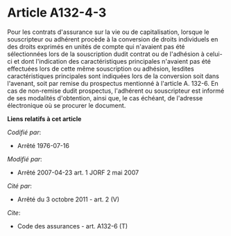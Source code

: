 # Article A132-4-3

Pour les contrats d'assurance sur la vie ou de capitalisation, lorsque le souscripteur ou adhérent procède à la conversion de
droits individuels en des droits exprimés en unités de compte qui n'avaient pas été sélectionnées lors de la souscription
dudit contrat ou de l'adhésion à celui-ci et dont l'indication des caractéristiques principales n'avaient pas été effectuées
lors de cette même souscription ou adhésion, lesdites caractéristiques principales sont indiquées lors de la conversion soit
dans l'avenant, soit par remise du prospectus mentionné à l'article A. 132-6. En cas de non-remise dudit prospectus,
l'adhérent ou souscripteur est informé de ses modalités d'obtention, ainsi que, le cas échéant, de l'adresse électronique où
se procurer le document.

**Liens relatifs à cet article**

_Codifié par_:

  - Arrêté 1976-07-16

_Modifié par_:

  - Arrêté 2007-04-23 art. 1 JORF 2 mai 2007

_Cité par_:

  - Arrêté du 3 octobre 2011 - art. 2 (V)

_Cite_:

  - Code des assurances - art. A132-6 (T)
